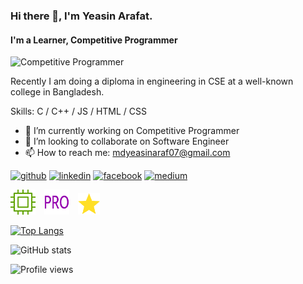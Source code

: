 ### Hi there 👋, I'm Yeasin Arafat.
#### I'm a Learner, Competitive Programmer
![Competitive Programmer](https://codeforces.com/profile/mdyeasinaraf07)

Recently I am doing a diploma in engineering in CSE at a well-known college in Bangladesh.

Skills: C / C++ / JS / HTML / CSS

- 🔭 I’m currently working on Competitive Programmer 
- 👯 I’m looking to collaborate on Software Engineer 
- 📫 How to reach me: mdyeasinaraf07@gmail.com 


[<img src='https://cdn.jsdelivr.net/npm/simple-icons@3.0.1/icons/github.svg' alt='github' height='40'>](https://github.com/mdyeasinaraf07)  [<img src='https://cdn.jsdelivr.net/npm/simple-icons@3.0.1/icons/linkedin.svg' alt='linkedin' height='40'>](https://www.linkedin.com/in/https://www.linkedin.com/in/md-yeasin-arafat-848387254//)  [<img src='https://cdn.jsdelivr.net/npm/simple-icons@3.0.1/icons/facebook.svg' alt='facebook' height='40'>](https://www.facebook.com/https://www.facebook.com/towfiksikder.7)  [<img src='https://cdn.jsdelivr.net/npm/simple-icons@3.0.1/icons/medium.svg' alt='medium' height='40'>](https://medium.com/@mdyeasinaraf07)  

<a href='https://docs.github.com/en/developers'><img src='https://raw.githubusercontent.com/acervenky/animated-github-badges/master/assets/devbadge.gif' width='40' height='40'></a> <a href='https://github.com/pricing'><img src='https://raw.githubusercontent.com/acervenky/animated-github-badges/master/assets/pro.gif' width='40' height='40'></a> <a href='https://stars.github.com/'><img src='https://raw.githubusercontent.com/acervenky/animated-github-badges/master/assets/starbadge.gif' width='35' height='35'></a> 

[![Top Langs](https://github-readme-stats.vercel.app/api/top-langs/?username=mdyeasinaraf07)](https://github.com/anuraghazra/github-readme-stats)

![GitHub stats](https://github-readme-stats.vercel.app/api?username=mdyeasinaraf07&show_icons=true&count_private=true)  

![Profile views](https://gpvc.arturio.dev/mdyeasinaraf07)
